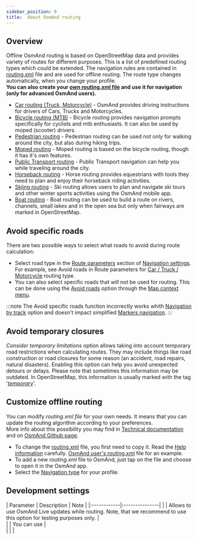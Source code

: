 ```yaml
---
sidebar_position: 0
title:  About OsmAnd routing
---
```


## Overview

Offline OsmAnd routing is based on OpenStreetMap data and provides variety of routes for different purposes. This is a list of predefined routing types which could be extended. The navigation rules are contained in [routing.xml](../../../technical/osmand-file-formats/osmand-routing-xml.md) file and are used for offline routing. The route type changes automatically, when you change your profile.  
**You can also create your [own routing.xml file](#custom-routing) and use it for navigation (only for advanced OsmAnd users).**  

- [Car routing (Truck, Motorcycle)](./car-based-routing.md) - OsmAnd provides driving instructions for  drivers of Cars, Trucks and Motorcycles.  
- [Bicycle  routing (MTB)](./bicycle-based-routing.md) - Bicycle routing provides navigation prompts specifically for cyclists and mtb enthusiasts. It can also be used by moped (scooter) drivers.  
- [Pedestrian routing](./pedestrian-routing.md) - Pedestrian routing can be used not only for walking around the city, but also during hiking trips.
- [Moped routing](./moped-routing.md) - Moped routing is based on the bicycle routing, though it has it's own features.
- [Public Transport routing](./public-transport-navigation.md) - Public Transport navigation can help you while traveling around the city.
- [Horseback routing](./horse-routing.md) - Horse routing provides equestrians with tools they need to plan and enjoy their horseback riding activities.  
- [Skiing routing](./ski-routing.md) - Ski routing allows users to plan and navigate ski tours and other winter sports activities using the OsmAnd mobile app.  
- [Boat routing](./boat-navigation.md) - Boat routing can be used to build a route on rivers, channels, small lakes and in the open sea but only when fairways are marked in OpenStreetMap.

## Avoid specific roads

There are two possible ways to select what roads to avoid during route calculation:
- Select road type in the [Route parameters](../guidance/navigation-settings.md#route-parameters) section of [Navigation settings](../guidance/voice-navigation.md). For example, see Avoid roads in Route parameters for [Car / Truck / Motorcycle](../routing/car-based-routing.md#route-parameters---car) routing type.
- You can also select specific roads that will not be used for routing. This can be done using the [Avoid roads](../../map/map-context-menu.md#avoid-road) option through the [Map context menu](../../map/map-context-menu.md).

:::note
The Avoid specific roads function incorrectly works whith [Navigation by track](../setup/gpx-navigation.md) option and doesn't impact simplified [Markers navigation](../setup/markers-navigation.md#how-to-use).
:::

## Avoid temporary closures

*Consider temporary limitations* option allows taking into account temporary road restrictions when calculating routes. They may include things like road construction or road closures for some reason (an accident, road repairs, natural disasters). Enabling this option can help you avoid unexpected detours or delays. Please note that sometimes this information may be outdated.
In OpenStreetMap, this information is usually marked with the tag '*[temporary](https://wiki.openstreetmap.org/wiki/Comparison_of_life_cycle_concepts#Opening_hours_time_range_and_Temporary_namespace_and_Conditional_restrictions)*'.  

## Customize offline routing

You can modify _routing.xml file_ for your own needs. It means that you can update the routing algorithm according to your preferences.  
More info about this possibility you may find in [Technical documentation](../../../technical/osmand-file-formats/osmand-routing-xml.md) and on [OsmAnd Github page](https://github.com/osmandapp/OsmAnd-resources/blob/master/routing/routing.xml).  

- To change the [routing.xml](https://github.com/osmandapp/OsmAnd-resources/blob/master/routing/routing.xml) file, you first need to copy it. Read the [Help information](https://github.com/osmandapp/OsmAnd-resources/blob/master/routing/routing.xml#L25) carefully. [OsmAnd user's routing.xml](https://groups.google.com/g/osmand/c/JvV7p_JJvEU) file for an example.
- To add a new *routing.xml* file to OsmAnd, just tap on the file and choose to open it in the OsmAnd app.
- Select the [Navigation type](../../navigation/setup/route-navigation.md#type-of-navigation) for your profile.

## Development settings

| Parameter | Description | Note |
|:------------|:---------------|
| *<Translate android="true" ids="use_live_routing"/>*  | Allows to use OsmAnd Live updates while routing. Note, that we recommend to use this option for testing purposes only. |   
| *<Translate android="true" ids="use_two_phase_routing"/>*  | You can use <Translate android="true" ids="complex_routing_descr"/> |  
| *<Translate android="true" ids="use_fast_recalculation"/>* | <Translate android="true" ids="use_fast_recalculation_desc"/>  |  
